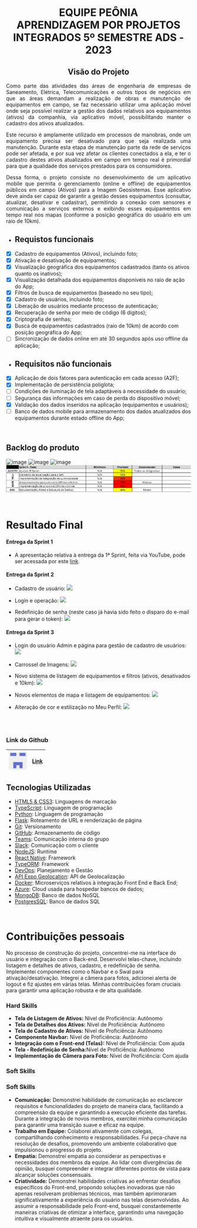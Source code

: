 <div align="center">
<h1 align="center"> EQUIPE PEÔNIA </br> APRENDIZAGEM POR PROJETOS INTEGRADOS 5º SEMESTRE ADS - 2023 </h1>  <H2>Visão do Projeto</H2>
</div>
<p align="justify"> Como parte das atividades das áreas de engenharia de empresas de Saneamento, Elétrica, Telecomunicações e outros tipos de negócios em que as áreas demandam a realização de obras e manutenção de equipamentos em campo, se faz necessário utilizar uma aplicação móvel onde seja possível realizar a gestão dos dados relativos aos equipamentos (ativos) da companhia, via aplicativo móvel, possibilitando manter o cadastro dos ativos atualizados.</p>

<p align="justify">Este recurso é amplamente utilizado em processos de manobras, onde um equipamento precisa ser desativado para que seja realizada uma manutenção. Durante esta etapa de manutenção parte da rede de serviços pode ser afetada, e por sua vez afetar os clientes conectados a ela, e ter o cadastro destes ativos atualizados em campo em tempo real é primordial para que a qualidade dos serviços prestados para os consumidores.</p>

<p align="justify">Dessa forma, o projeto consiste no desenvolvimento de um aplicativo mobile que permita o gerenciamento (online e offline) de equipamentos públicos em campo (Ativos) para a Imagem Geosistemas. Esse aplicativo deve ainda ser capaz de garantir a gestão desses equipamentos (consultar, atualizar, desativar e cadastrar), permitindo a conexão com sensores e comunicação a serviços externos e exibindo esses equipamentos em tempo real nos mapas (conforme a posição geográfica do usuário em um raio de 10km).</p>


* Requistos funcionais
   ---
- [x] Cadastro de equipamentos (Ativos), incluindo foto;
- [x] Ativação e desativação de equipamentos;
- [x] Visualização geográfica dos equipamentos cadastrados (tanto os ativos quanto os inativos);
- [x] Visualização detalhada dos equipamentos disponíveis no raio de ação do App;
- [x] Filtros de busca de equipamentos (baseado no seu tipo);
- [x] Cadastro de usuários, incluindo foto;
- [x] Liberação de usuários mediante processo de autenticação;
- [x] Recuperação de senha por meio de código (6 dígitos);
- [x] Criptografia de senhas;
- [x] Busca de equipamentos cadastrados (raio de 10km) de acordo com posição geográfica do App;
- [ ] Sincronização de dados online em até 30 segundos após uso offline da aplicação;

* Requisitos não funcionais
  ---
- [x] Aplicação de dois fatores para autenticação em cada acesso (A2F);
- [x] Implementação de persistência poliglota;
- [ ] Condições de iluminação de tela adaptáveis à necessidade do usuário;
- [ ] Segurança das informações em caso de perda do dispositivo móvel;
- [x] Validação dos dados inseridos na aplicação (equipamentos e usuários);
- [ ] Banco de dados mobile para armazenamento dos dados atualizados dos equipamentos durante estado offline do App;
<br/>

## Backlog do produto

![image](https://github.com/peonia-api/API_5_Semestre/blob/main/images/Backlog%20Priorizado%201ª%20Sprint.png)
![image](https://github.com/peonia-api/API_5_Semestre/blob/main/images/Backlog%20priorizado%202ª%20Sprint.png)
![image](https://github.com/peonia-api/API_5_Semestre/blob/main/images/Backlog%20Priorizado%203ª%20Sprint.png)
![image](https://github.com/diiegobsilva/Portfolio-Diego-Batista-Silva/blob/main/img/sprint4.jpg)

<br/>

<H1>Resultado Final </H1>

<h4> Entrega da Sprint 1 </h4>
<p align="center"> 
    
- A apresentação relativa à entrega da 1ª Sprint, feita via YouTube, pode ser acessada por este [link](https://www.youtube.com/watch?v=yIUAITkMCFo).

</p>

<h4> Entrega da Sprint 2 </h4>

- Cadastro de usuário:
![](https://github.com/peonia-api/API_5_Semestre/blob/main/videos/Cadastro_Usu%C3%A1rio.gif)

- Login e operação:
![](https://github.com/peonia-api/API_5_Semestre/blob/main/videos/Login_Opera%C3%A7%C3%A3o.gif)

- Redefinição de senha (neste caso já havia sido feito o disparo do e-mail para gerar o token):
![](https://github.com/peonia-api/API_5_Semestre/blob/main/videos/Redefinir_Senha.gif)

<h4> Entrega da Sprint 3 </h4>

- Login do usuário Admin e página para gestão de cadastro de usuários:
![](https://github.com/peonia-api/API_5_Semestre/blob/main/videos/Login-do-Admin-e-aprovação-de-cadastros.gif)

- Carrossel de Imagens:
![](https://github.com/peonia-api/API_5_Semestre/blob/main/videos/Carrossel-de-Imagens.gif)

- Novo sistema de listagem de equipamentos e filtros (ativos, desativados e 10km):
![](https://github.com/peonia-api/API_5_Semestre/blob/main/videos/Nova-Listagem-Equipamentos.gif)

- Novos elementos de mapa e listagem de equipamentos:
![](https://github.com/peonia-api/API_5_Semestre/blob/main/videos/Novos-Elementos-de-Mapa-e-Listagem-de-Equipamentos.gif)

- Alteração de cor e estilização no Meu Perfil:
![](https://github.com/peonia-api/API_5_Semestre/blob/main/videos/Alteração-de-Cor-e-Estilo.gif)
  
<br>
<br>

### Link do Github                                                
| <img src="../img/equipe1.png" width="50" height="50"> | [Link](https://github.com/peonia-api/API_5_Semestre) |
|:---:|:---:|

## Tecnologias Utilizadas  

- [HTML5 & CSS3](https://www.w3schools.com/): Linguagens de marcação
- [TypeScript](https://www.typescriptlang.org/): Linguagem de programação
- [Python](https://www.python.org/doc/): Linguagem de programação
- [Flask](https://flask.palletsprojects.com/en/3.0.x/): Roteamento de URL e renderização de página
- [Git](https://git-scm.com): Versionamento
- [GitHub](https://github.com/): Armazenamento de código
- [Teams](https://teams.microsoft.com): Comunicação interna do grupo
- [Slack](https://slack.com/intl/pt-br): Comunicação com o cliente
- [NodeJS](https://nodejs.org/): Runtime
- [React Native](https://reactnative.dev/docs/getting-started): Framework
- [TypeORM](https://typeorm.io/): Framework
- [DevOps](https://azure.microsoft.com/pt-br/products/devops): Planejamento e Gestão
- [API Expo Geolocation](https://docs.expo.dev/versions/latest/sdk/location/): API de Geolocalização
- [Docker](https://docs.docker.com): Microserviços relativos à integração Front End e Back End;
- [Azure](https://learn.microsoft.com/en-us/azure/cloud-services/): Cloud usada para hospedar bancos de dados;
- [MongoDB](https://www.mongodb.com/docs/): Banco de dados NoSQL
- [PostgresSQL](https://www.postgresql.org/docs/): Banco de dados SQL

</br>

<H1>Contribuições pessoais</H1>
<p>No processo de construção do projeto,  concentrei-me na interface do usuário e integração com o Back-end. Desenvolvi telas-chave, incluindo listagem e detalhes de ativos, cadastro, e redefinição de senha. Implementei componentes como o Navbar e o Swal para ativação/desativação. Integrei a câmera para fotos, adicionei alerta de logout e fiz ajustes em várias telas. Minhas contribuições foram cruciais para garantir uma aplicação robusta e de alta qualidade.</p>



<h3>Hard Skills</h3>
<ul>
  <li><strong>Tela de Listagem de Ativos:</strong> Nível de Proficiência: Autônomo </li>
  <li><strong>Tela de Detalhes dos Ativos:</strong> Nível de Proficiência: Autônomo </li>
  <li><strong>Tela de Cadastro de Ativos:</strong> Nível de Proficiência: Autônomo </li>
  <li><strong>Componente Navbar:</strong> Nível de Proficiência: Autônomo </li>
  <li><strong>Integração com o Front-end (Telas):</strong> Nível de Proficiência: Com ajuda</li>
  <li><strong>Tela - Redefinição de Senha:</strong>Nível de Proficiência: Autônomo </li>
  <li><strong>Implementação de Câmera para Foto:</strong> Nível de Proficiência: Com ajuda</li>
</ul>


<h3>Soft Skills</h3>

<h3>Soft Skills</h3>
<ul>
  <li>
    <strong>Comunicação:</strong> Demonstrei habilidade de comunicação ao esclarecer requisitos e funcionalidades do projeto de maneira clara, facilitando a compreensão da equipe e garantindo a execução eficiente das tarefas. Durante a integração de novos membros, exercitei minha comunicação para garantir uma transição suave e eficaz na equipe.
  </li>
  <li>
    <strong>Trabalho em Equipe:</strong> Colaborei ativamente com colegas, compartilhando conhecimento e responsabilidades. Fui peça-chave na resolução de desafios, promovendo um ambiente colaborativo que impulsionou o progresso do projeto.
  </li>
  <li>
    <strong>Empatia:</strong> Demonstrei empatia ao considerar as perspectivas e necessidades dos membros da equipe. Ao lidar com divergências de opinião, busquei compreender e integrar diferentes pontos de vista para alcançar soluções consensuais.
  </li>
  <li>
    <strong>Criatividade:</strong>  Demonstrei habilidades criativas ao enfrentar desafios específicos do Front-end, propondo soluções inovadoras que não apenas resolveram problemas técnicos, mas também aprimoraram significativamente a experiência do usuário nas telas desenvolvidas. Ao assumir a responsabilidade pelo Front-end, busquei constantemente maneiras criativas de otimizar a interface, garantindo uma navegação intuitiva e visualmente atraente para os usuários.
  </li>
</ul>
